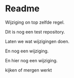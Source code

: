 # Readme

Wijziging on top zelfde regel.

Dit is nog een test repository.

Laten we wat wijzigingen doen.

En nog een wijziging.

En hier nog een wijziging.

kijken of mergen werkt

